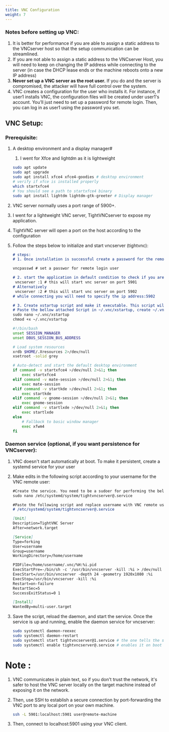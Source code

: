```yaml
---
title: VNC Configuration
weight: 7
---
```


### Notes before setting up VNC:

1. It is better for performance if you are able to assign a static address to the VNCserver host so that the setup communication can be streamlined.
2. If you are not able to assign a static address to the VNCserver Host, you will need to keep on changing the IP address while connecting to the server (in case the DHCP lease ends or the machine reboots onto a new IP address) 
3. **Never set up a VNC server as the root user.** If you do and the server is compromised, the attacker will have full control over the system.
4. VNC creates a configuration for the user who installs it. For instance, if user1 installs VNC, the configuration files will be created under user1's account. You’ll just need to set up a password for remote login. Then, you can log in as user1 using the password you set.

## VNC Setup:

### Prerequisite:

1. A desktop environment and a display manager#
    1. I went for Xfce and lightdm as it is lightweight
    
    ```bash
    sudo apt update
    sudo apt upgrade
    sudo apt install xfce4 xfce4-goodies # desktop environment
    # verify if xfce is installed properly
    which startxfce4
    # You should see a path to startxfce4 binary
    sudo apt install lightdm lightdm-gtk-greeter # Display manager
    ```
    
2. VNC server normally uses a port range of 5900+.
3. I went for a lightweight VNC server,  TightVNCserver to expose my application. 
4. TightVNC server will open a port on the host according to the configuration
5. Follow the steps below to initialize and start vncserver (tightvnc): 
    
    ```markdown
    # steps:
    # 1. Once installation is successful create a password for the remote environmet
    
    vncpasswd # set a passwor for remote login user
    
    # 2. start the application in default condition to check if you are able to access anything over port 5901 
     vncserver :1 # this will start vnc server on port 5901
    # Alternatively
     vncserver :2 # this will start vnc server on port 5902
    # while connecting you will need to specify the ip address:5902
    
    # 3. Create xstartup script and make it executable. This script will initialize the host remote desktop when a connection is opened
    # Paste the bellow attached Script in ~/.vnc/xstartup, create ~/.vnc/xstartup if not present
    sudo nano ~/.vnc/xstartup
    chmod +x ~/.vnc/xstartup
    ```
    
    ```bash
    #!/bin/bash
    unset SESSION_MANAGER
    unset DBUS_SESSION_BUS_ADDRESS
    
    # Load system resources
    xrdb $HOME/.Xresources 2>/dev/null
    xsetroot -solid grey
    
    # Auto-detect and start the default desktop environment
    if command -v startxfce4 >/dev/null 2>&1; then
        exec startxfce4
    elif command -v mate-session >/dev/null 2>&1; then
        exec mate-session
    elif command -v startkde >/dev/null 2>&1; then
        exec startkde
    elif command -v gnome-session >/dev/null 2>&1; then
        exec gnome-session
    elif command -v startlxde >/dev/null 2>&1; then
        exec startlxde
    else
        # Fallback to basic window manager
        exec xfwm4
    fi
    ```
    

### Daemon service (optional, if you want persistence for VNCserver):

1. VNC doesn't start automatically at boot. To make it persistent, create a systemd service for your user
2. Make edits in the following script according to your username for the VNC remote user:
    
    ```markdown
    #Create the service. You need to be a sudoer for performing the below actions
    sudo nano /etc/systemd/system/tightvncserver@.service
    
    #Paste the following script and replace username with VNC remote user in
    # /etc/systemd/system/tightvncserver@.service
    
    [Unit]
    Description=TightVNC Server
    After=network.target
    
    [Service]
    Type=forking
    User=username
    Group=username
    WorkingDirectory=/home/username
    
    PIDFile=/home/username/.vnc/%H:%i.pid
    ExecStartPre=-/bin/sh -c '/usr/bin/vncserver -kill :%i > /dev/null 2>&1'
    ExecStart=/usr/bin/vncserver -depth 24 -geometry 1920x1080 :%i
    ExecStop=/usr/bin/vncserver -kill :%i
    Restart=on-failure
    RestartSec=5
    SuccessExitStatus=0 1
    
    [Install]
    WantedBy=multi-user.target
    
    ```
    
3. Save the script, reload the daemon, and start the service. Once the service is up and running, enable the daemon service for vncserver:
    
    ```bash
    sudo systemctl daemon-reexec
    sudo systemctl daemon-restart
    sudo systemctl start tightvncserver@1.service # the one tells the script to open port 5901
    sudo systemctl enable tightvncserver@.service # enables it on boot
    ```
    

# Note :

1. VNC communicates in plain text, so if you don't trust the network, it's safer to host the VNC server locally on the target machine instead of exposing it on the network. 
2. Then, use SSH to establish a secure connection by port-forwarding the VNC port to any local port on your own machine. 
    
    ```bash
    ssh -L 5901:localhost:5901 user@remote-machine
    ```
    
3. Then, connect to localhost:5901 using your VNC client.
